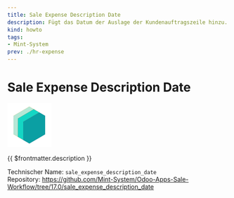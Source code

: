 ```yaml
---
title: Sale Expense Description Date
description: Fügt das Datum der Auslage der Kundenauftragszeile hinzu.
kind: howto
tags:
- Mint-System
prev: ./hr-expense
---
```

# Sale Expense Description Date
![icon_oms_box](attachments/icons_odoo_mint_system.png)

{{ $frontmatter.description }}

Technischer Name: `sale_expense_description_date`\
Repository: <https://github.com/Mint-System/Odoo-Apps-Sale-Workflow/tree/17.0/sale_expense_description_date>
